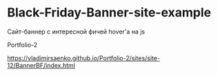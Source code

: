 # Black-Friday-Banner-site-example
 
Сайт-баннер с интересной фичей hover'а на js

Portfolio-2

https://vladimirsaenko.github.io/Portfolio-2/sites/site-12/BannerBF/index.html
